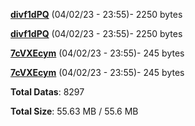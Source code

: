 [**divf1dPQ**](/data/divf1dPQ.txt) (04/02/23 - 23:55)- 2250 bytes

[**divf1dPQ**](/data/divf1dPQ.txt) (04/02/23 - 23:55)- 2250 bytes

[**7cVXEcym**](/data/7cVXEcym.txt) (04/02/23 - 23:55)- 245 bytes

[**7cVXEcym**](/data/7cVXEcym.txt) (04/02/23 - 23:55)- 245 bytes

**Total Datas**: 8297

**Total Size**: 55.63 MB / 55.6 MB